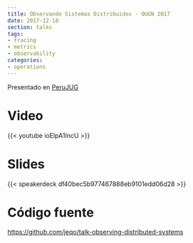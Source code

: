 ```yaml
---
title: Observando Sistemas Distribuidos - OUGN 2017
date: 2017-12-18
section: talks
tags:
- tracing
- metrics
- observability
categories:
- operations
---
```


Presentado en [PeruJUG](https://www.meetup.com/es-ES/Peru-Java-User-Group/events/245246354)

<!--more-->

# Video

{{< youtube ioElpA1IncU >}}

# Slides

{{< speakerdeck df40bec5b977467888eb9101edd06d28 >}}

# Código fuente

https://github.com/jeqo/talk-observing-distributed-systems
